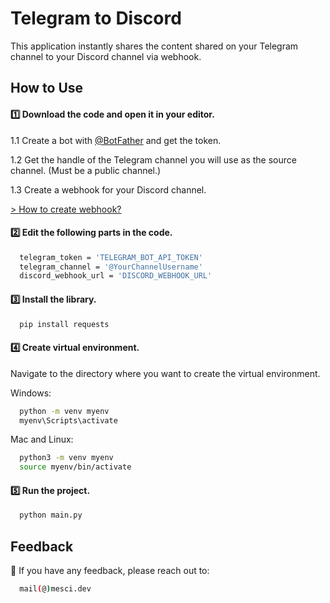 
# Telegram to Discord
This application instantly shares the content shared on your Telegram channel to your Discord channel via webhook.
## How to Use 

#### 1️⃣ Download the code and open it in your editor.
1.1 Create a bot with [@BotFather](https://t.me/BotFather) and get the token.

1.2 Get the handle of the Telegram channel you will use as the source channel. (Must be a public channel.)

1.3 Create a webhook for your Discord channel.

[> How to create webhook?](https://support.discord.com/hc/en-us/articles/228383668-Intro-to-Webhooks)
#### 2️⃣ Edit the following parts in the code.



```bash 
  telegram_token = 'TELEGRAM_BOT_API_TOKEN'
  telegram_channel = '@YourChannelUsername'
  discord_webhook_url = 'DISCORD_WEBHOOK_URL'
```

#### 3️⃣ Install the library.
```bash
  pip install requests
```
#### 4️⃣ Create virtual environment.
Navigate to the directory where you want to create the virtual environment.

Windows:
```bash
  python -m venv myenv
  myenv\Scripts\activate
```
Mac and Linux:
```bash
  python3 -m venv myenv
  source myenv/bin/activate
```
#### 5️⃣ Run the project.
```bash
  python main.py
```
## Feedback

📨 If you have any feedback, please reach out to:
```bash 
  mail(@)mesci.dev
```
